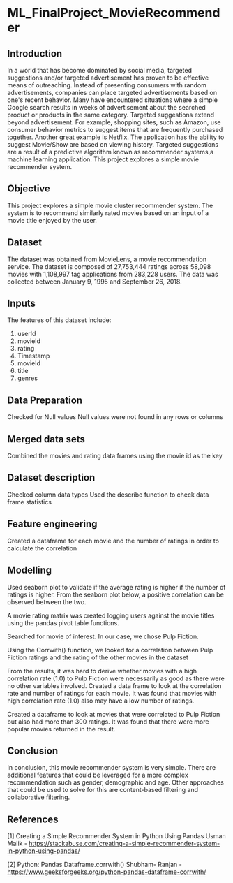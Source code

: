 # ML_FinalProject_MovieRecommender

## Introduction

In a world that has become dominated by social media, targeted suggestions and/or targeted advertisement  has proven to be effective means of outreaching. Instead of presenting consumers with random advertisements, companies can place targeted advertisements based on one's recent behavior. Many have encountered situations where a simple Google search results in weeks of advertisement about the searched product or products in the same category. Targeted suggestions extend beyond advertisement. For example, shopping sites, such as Amazon, use consumer behavior metrics to suggest items that are frequently purchased together. Another great example is Netflix. The application has the ability to suggest Movie/Show are based on viewing history. Targeted suggestions are a result of a predictive algorithm known as recommender systems,a machine learning application. This project explores a simple movie recommender system.

## Objective
This project explores a simple movie cluster recommender system. The system is to recommend similarly rated movies based on an input of a movie title enjoyed by the user.

## Dataset

The dataset was obtained from MovieLens, a movie recommendation service. The dataset is composed of 27,753,444 ratings across 58,098 movies with 1,108,997 tag applications from 283,228 users. The data was collected between January 9, 1995 and September 26, 2018.

## Inputs

The features of this dataset include:
1. userId
2. movieId
3. rating
4. Timestamp
5. movieId
6. title
7. genres

## Data Preparation

Checked for Null values
Null values were not found in any rows or columns


## Merged data sets
Combined the movies and rating data frames using the movie id as the key


## Dataset description
Checked column data types 
Used the describe function to check data frame statistics


## Feature engineering
Created a dataframe for each movie and the number of ratings in order to calculate the correlation 

## Modelling


Used seaborn plot to validate if the average rating is higher if the number of ratings is higher. From the seaborn plot below, a positive correlation can be observed between the two.


A movie rating matrix was created logging users against the movie titles using the pandas pivot table functions.


Searched for movie of interest. In our case, we chose Pulp Fiction. 

Using the Corrwith() function, we looked for a correlation between Pulp Fiction ratings and the rating of the other movies in the dataset


From the results, it was hard to derive whether movies with a high correlation rate (1.0) to Pulp Fiction were necessarily as good as there were no other variables involved. Created a data frame to look at the correlation rate and number of ratings for each movie. It was found that movies with high correlation rate (1.0) also may have a low number of ratings. 


Created a dataframe to look at movies that were correlated to Pulp Fiction but also had more than 300 ratings. It was found that there were more popular movies returned in the result.

## Conclusion

In conclusion, this movie recommender system is very simple. There are additional features that could be leveraged for a more complex recommendation such as gender, demographic and age. Other approaches that could be used to solve for this are content-based filtering and collaborative filtering. 

## References

[1] Creating a Simple Recommender System in Python Using Pandas
Usman Malik - https://stackabuse.com/creating-a-simple-recommender-system-in-python-using-pandas/

[2] Python: Pandas Dataframe.corrwith()
Shubham- Ranjan - https://www.geeksforgeeks.org/python-pandas-dataframe-corrwith/




